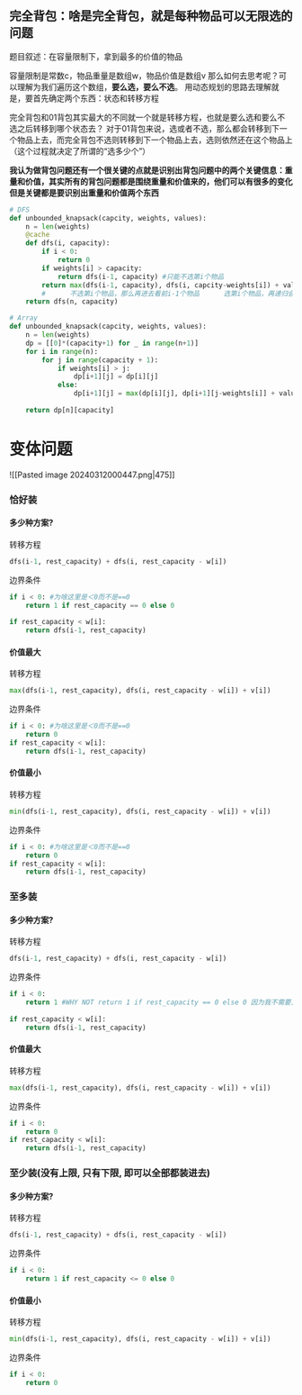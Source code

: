 ## 完全背包：啥是完全背包，就是每种物品可以无限选的问题

题目叙述：在容量限制下，拿到最多的价值的物品

容量限制是常数c，物品重量是数组w，物品价值是数组v
那么如何去思考呢？可以理解为我们遍历这个数组，**要么选，要么不选**。
用动态规划的思路去理解就是，要首先确定两个东西：状态和转移方程

完全背包和01背包其实最大的不同就一个就是转移方程，也就是要么选和要么不选之后转移到哪个状态去？
对于01背包来说，选或者不选，那么都会转移到下一个物品上去，而完全背包不选则转移到下一个物品上去，选则依然还在这个物品上（这个过程就决定了所谓的“选多少个”）

**我认为做背包问题还有一个很关键的点就是识别出背包问题中的两个关键信息：重量和价值，其实所有的背包问题都是围绕重量和价值来的，他们可以有很多的变化但是关键都是要识别出重量和价值两个东西**

```python
# DFS
def unbounded_knapsack(capcity, weights, values):
	n = len(weights)
	@cache
	def dfs(i, capacity):
		if i < 0:
			return 0
		if weights[i] > capacity:
			return dfs(i-1, capacity) #只能不选第i个物品
		return max(dfs(i-1, capacity), dfs(i, capcity-weights[i]) + values[i])
		#      不选第i个物品，那么再进去看前i-1个物品      选第i个物品，再递归会第i个看还选不选
	return dfs(n, capacity)

# Array
def unbounded_knapsack(capcity, weights, values):
	n = len(weights)
	dp = [[0]*(capacity+1) for _ in range(n+1)]
	for i in range(n):
		for j in range(capacity + 1):
			if weights[i] > j:
				dp[i+1][j] = dp[i][j]
			else:
				dp[i+1][j] = max(dp[i][j], dp[i+1][j-weights[i]] + values[i]) 
				
	return dp[n][capacity]
```



# 变体问题
![[Pasted image 20240312000447.png|475]]
### 恰好装
#### 多少种方案?

转移方程
```python
dfs(i-1, rest_capacity) + dfs(i, rest_capacity - w[i]) 
```
边界条件
```python
if i < 0: #为啥这里是＜0而不是==0
	return 1 if rest_capacity == 0 else 0
	
if rest_capacity < w[i]:
	return dfs(i-1, rest_capacity)
```

#### 价值最大

转移方程
```python
max(dfs(i-1, rest_capacity), dfs(i, rest_capacity - w[i]) + v[i])
```
边界条件
```python
if i < 0: #为啥这里是＜0而不是==0
	return 0
if rest_capacity < w[i]:
	return dfs(i-1, rest_capacity)
```

#### 价值最小

转移方程
```python
min(dfs(i-1, rest_capacity), dfs(i, rest_capacity - w[i]) + v[i])
```
边界条件
```python
if i < 0: #为啥这里是＜0而不是==0
	return 0
if rest_capacity < w[i]:
	return dfs(i-1, rest_capacity)
```

### 至多装
#### 多少种方案?

转移方程
```python
dfs(i-1, rest_capacity) + dfs(i, rest_capacity - w[i]) 
```
边界条件
```python
if i < 0: 
	return 1 #WHY NOT return 1 if rest_capacity == 0 else 0 因为我不需要正好为0,反正超过的情况我已经自动由下面的跳过了
	
if rest_capacity < w[i]:
	return dfs(i-1, rest_capacity)
```

#### 价值最大
转移方程
```python
max(dfs(i-1, rest_capacity), dfs(i, rest_capacity - w[i]) + v[i])
```
边界条件
```python
if i < 0: 
	return 0
if rest_capacity < w[i]:
	return dfs(i-1, rest_capacity)
```

### 至少装(没有上限, 只有下限, 即可以全部都装进去)
#### 多少种方案?

转移方程
```python
dfs(i-1, rest_capacity) + dfs(i, rest_capacity - w[i]) 
```
边界条件
```python
if i < 0: 
	return 1 if rest_capacity <= 0 else 0
```

#### 价值最小

转移方程
```python
min(dfs(i-1, rest_capacity), dfs(i, rest_capacity - w[i]) + v[i])
```
边界条件
```python
if i < 0: 
	return 0
```


